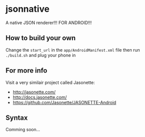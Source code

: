 # jsonnative
A native JSON renderer!!! FOR ANDROID!!!

## How to build your own
Change the `start_url` in the `app/AndroidManifest.xml` file
then run `./build.sh` and plug your phone in

## For more info
Visit a very similair project called Jasonette:
- http://jasonette.com/
- http://docs.jasonette.com/
- https://github.com/Jasonette/JASONETTE-Android

## Syntax
Comming soon...
